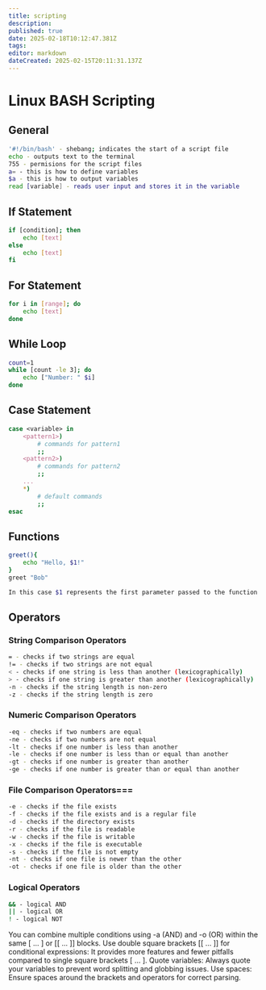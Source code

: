 ```yaml
---
title: scripting
description: 
published: true
date: 2025-02-18T10:12:47.381Z
tags: 
editor: markdown
dateCreated: 2025-02-15T20:11:31.137Z
---
```


# Linux BASH Scripting

## General

```bash
'#!/bin/bash' - shebang; indicates the start of a script file
echo - outputs text to the terminal
755 - permisions for the script files
a= - this is how to define variables
$a - this is how to output variables
read [variable] - reads user input and stores it in the variable
```

## If Statement

```bash
if [condition]; then
	echo [text]
else
	echo [text]
fi
```

## For Statement

```bash
for i in [range]; do
	echo [text]
done
```

## While Loop

```bash
count=1
while [count -le 3]; do
	echo ["Number: " $i]
done
```

## Case Statement

```bash
case <variable> in
    <pattern1>)
        # commands for pattern1
        ;;
    <pattern2>)
        # commands for pattern2
        ;;
    ...
    *)
        # default commands
        ;;
esac
```

## Functions

```bash
greet(){
	echo "Hello, $1!"
}
greet "Bob"

In this case $1 represents the first parameter passed to the function
```

## Operators

### String Comparison Operators

```bash
= - checks if two strings are equal
!= - checks if two strings are not equal
< - checks if one string is less than another (lexicographically)
> - checks if one string is greater than another (lexicographically)
-n - checks if the string length is non-zero
-z - checks if the string length is zero
```

### Numeric Comparison Operators

```bash
-eq - checks if two numbers are equal
-ne - checks if two numbers are not equal
-lt - checks if one number is less than another
-le - checks if one number is less than or equal than another
-gt - checks if one number is greater than another
-ge - checks if one number is greater than or equal than another
```

### File Comparison Operators===

```bash
-e - checks if the file exists
-f - checks if the file exists and is a regular file
-d - checks if the directory exists
-r - checks if the file is readable
-w - checks if the file is writable
-x - checks if the file is executable
-s - checks if the file is not empty
-nt - checks if one file is newer than the other
-ot - checks if one file is older than the other
```

### Logical Operators

```bash
&& - logical AND
|| - logical OR
! - logical NOT
```

You can combine multiple conditions using -a (AND) and -o (OR) within the same [ ... ] or [[ ... ]] blocks.
Use double square brackets [[ ... ]] for conditional expressions: It provides more features and fewer pitfalls compared to single square brackets [ ... ].
Quote variables: Always quote your variables to prevent word splitting and globbing issues.
Use spaces: Ensure spaces around the brackets and operators for correct parsing.
